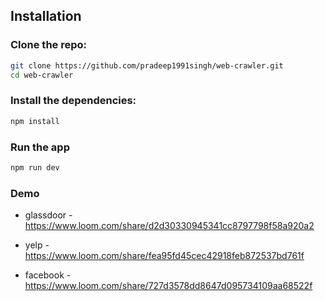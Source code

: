 
## Installation

### Clone the repo:

```bash
git clone https://github.com/pradeep1991singh/web-crawler.git
cd web-crawler
```

### Install the dependencies:

```bash
npm install
```

### Run the app
```bash
npm run dev
```

### Demo
- glassdoor - https://www.loom.com/share/d2d30330945341cc8797798f58a920a2

- yelp - https://www.loom.com/share/fea95fd45cec42918feb872537bd761f

- facebook - https://www.loom.com/share/727d3578dd8647d095734109aa68522f


